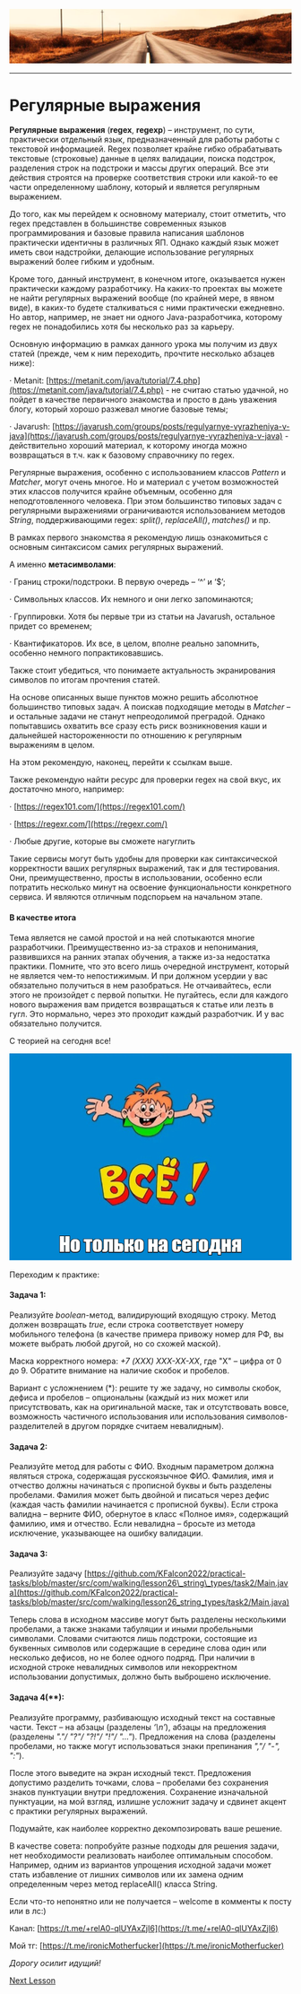 ![](../../commonmedia/header.png)

***

   

Регулярные выражения
====================

**Регулярные выражения** (**regex**, **regexp**) – инструмент, по сути, практически отдельный язык, предназначенный для работы работы с текстовой информацией. Regex позволяет крайне гибко обрабатывать текстовые (строковые) данные в целях валидации, поиска подстрок, разделения строк на подстроки и массы других операций. Все эти действия строятся на проверке соответствия строки или какой-то ее части определенному шаблону, который и является регулярным выражением.

До того, как мы перейдем к основному материалу, стоит отметить, что regex представлен в большинстве современных языков программирования и базовые правила написания шаблонов практически идентичны в различных ЯП. Однако каждый язык может иметь свои надстройки, делающие использование регулярных выражений более гибким и удобным.

Кроме того, данный инструмент, в конечном итоге, оказывается нужен практически каждому разработчику. На каких-то проектах вы можете не найти регулярных выражений вообще (по крайней мере, в явном виде), в каких-то будете сталкиваться с ними практически ежедневно. Но автор, например, не знает ни одного Java-разработчика, которому regex не понадобились хотя бы несколько раз за карьеру.

Основную информацию в рамках данного урока мы получим из двух статей (прежде, чем к ним переходить, прочтите несколько абзацев ниже):

· Metanit: [https://metanit.com/java/tutorial/7.4.php](https://metanit.com/java/tutorial/7.4.php) - не считаю статью удачной, но пойдет в качестве первичного знакомства и просто в дань уважения блогу, который хорошо разжевал многие базовые темы;

· Javarush: [https://javarush.com/groups/posts/regulyarnye-vyrazheniya-v-java](https://javarush.com/groups/posts/regulyarnye-vyrazheniya-v-java) - действительно хороший материал, к которому иногда можно возвращаться в т.ч. как к базовому справочнику по regex.

Регулярные выражения, особенно с использованием классов _Pattern_ и _Matcher_, могут очень многое. Но и материал с учетом возможностей этих классов получится крайне объемным, особенно для неподготовленного человека. При этом большинство типовых задач с регулярными выражениями ограничиваются использованием методов _String_, поддерживающими regex: _split()_, _replaceAll()_, _matches()_ и пр.

В рамках первого знакомства я рекомендую лишь ознакомиться с основным синтаксисом самих регулярных выражений.

А именно **метасимволами**:

· Границ строки/подстроки. В первую очередь – ‘^’ и ‘$’;

· Символьных классов. Их немного и они легко запоминаются;

· Группировки. Хотя бы первые три из статьи на Javarush, остальное придет со временем;

· Квантификаторов. Их все, в целом, вполне реально запомнить, особенно немного попрактиковавшись.

Также стоит убедиться, что понимаете актуальность экранирования символов по итогам прочтения статей.

На основе описанных выше пунктов можно решить абсолютное большинство типовых задач. А поискав подходящие методы в _Matcher_ – и остальные задачи не станут непреодолимой преградой. Однако попытавшись охватить все сразу есть риск возникновения каши и дальнейшей настороженности по отношению к регулярным выражениям в целом.

На этом рекомендую, наконец, перейти к ссылкам выше.

  

Также рекомендую найти ресурс для проверки regex на свой вкус, их достаточно много, например:

· [https://regex101.com/](https://regex101.com/)

· [https://regexr.com/](https://regexr.com/)

· Любые другие, которые вы сможете нагуглить

Такие сервисы могут быть удобны для проверки как синтаксической корректности ваших регулярных выражений, так и для тестирования. Они, преимущественно, просты в использовании, особенно если потратить несколько минут на освоение функциональности конкретного сервиса. И являются отличным подспорьем на начальном этапе.

#### В качестве итога

Тема является не самой простой и на ней спотыкаются многие разработчики. Преимущественно из-за страхов и непонимания, развившихся на ранних этапах обучения, а также из-за недостатка практики. Помните, что это всего лишь очередной инструмент, который не является чем-то непостижимым. И при должном усердии у вас обязательно получиться в нем разобраться. Не отчаивайтесь, если этого не произойдет с первой попытки. Не пугайтесь, если для каждого нового выражения вам придется возвращаться к статье или лезть в гугл. Это нормально, через это проходит каждый разработчик. И у вас обязательно получится.

С теорией на сегодня все!

![](../../commonmedia/footer.png)

  

Переходим к практике:

#### Задача 1:

Реализуйте _boolean_\-метод, валидирующий входящую строку. Метод должен возвращать _true_, если строка соответствует номеру мобильного телефона (в качестве примера привожу номер для РФ, вы можете выбрать любой другой, но со схожей маской).

Маска корректного номера: _+7 (XXX) XXX-XX-XX_, где "X" – цифра от 0 до 9. Обратите внимание на наличие скобок и пробелов.

Вариант с усложнением (\*): решите ту же задачу, но символы скобок, дефиса и пробелов – опциональны (каждый из них может или присутствовать, как на оригинальной маске, так и отсутствовать вовсе, возможность частичного использования или использования символов-разделителей в другом порядке считаем невалидным).

#### Задача 2:

Реализуйте метод для работы с ФИО. Входным параметром должна являться строка, содержащая русскоязычное ФИО. Фамилия, имя и отчество должны начинаться с прописной буквы и быть разделены пробелами. Фамилия может быть двойной и писаться через дефис (каждая часть фамилии начинается с прописной буквы). Если строка валидна – верните ФИО, обернутое в класс «Полное имя», содержащий фамилию, имя и отчество. Если невалидна – бросьте из метода исключение, указывающее на ошибку валидации.

#### Задача 3:

Реализуйте задачу [https://github.com/KFalcon2022/practical-tasks/blob/master/src/com/walking/lesson26\_string\_types/task2/Main.java](https://github.com/KFalcon2022/practical-tasks/blob/master/src/com/walking/lesson26_string_types/task2/Main.java)

Теперь слова в исходном массиве могут быть разделены несколькими пробелами, а также знаками табуляции и иными пробельными символами. Словами считаются лишь подстроки, состоящие из буквенных символов или содержащие в середине слова один или несколько дефисов, но не более одного подряд. При наличии в исходной строке невалидных символов или некорректном использовании допустимых, должно быть выброшено исключение.

#### Задача 4(\*\*):

Реализуйте программу, разбивающую исходный текст на составные части. Текст – на абзацы (разделены _‘\\n’_), абзацы на предложения (разделены _"."/ "?"/ "?!"/ "!"/ "…"_). Предложения на слова (разделены пробелами, но также могут использоваться знаки препинания _","/ "-", ":"_).

После этого выведите на экран исходный текст. Предложения допустимо разделить точками, слова – пробелами без сохранения знаков пунктуации внутри предложения. Сохранение изначальной пунктуации, на мой взгляд, излишне усложнит задачу и сдвинет акцент с практики регулярных выражений.

Подумайте, как наиболее корректно декомпозировать ваше решение.

В качестве совета: попробуйте разные подходы для решения задачи, нет необходимости реализовать наиболее оптимальным способом. Например, одним из вариантов упрощения исходной задачи может стать избавление от лишних символов или их замена одним определенным через метод replaceAll() класса String.

  

Если что-то непонятно или не получается – welcome в комменты к посту или в лс:)

Канал: [https://t.me/+relA0-qlUYAxZjI6](https://t.me/+relA0-qlUYAxZjI6)

Мой тг: [https://t.me/ironicMotherfucker](https://t.me/ironicMotherfucker)

_Дорогу осилит идущий!_

[Next Lesson](../31/Klassy-resursov-IO-Streams.md)
